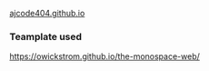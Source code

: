 
[ajcode404.github.io](http://ajcode404.github.io)

### Teamplate used

https://owickstrom.github.io/the-monospace-web/ 
